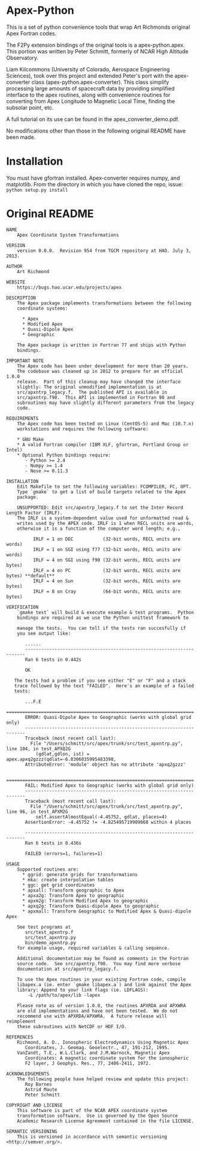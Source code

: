# Apex-Python
This is a set of python convenience tools that wrap Art Richmonds original Apex Fortran codes.

The F2Py extension bindings of the original tools is a apex-python.apex. This portion was
written by Peter Schmitt, formerly of NCAR High Altitude Observatory.

Liam Kilcommons (University of Colorado, Aerospace Engineering Sciences), took over this
project and extended Peter's port with the apex-converter class (apex-python.apex-converter).
This class simplify processing large amounts of spacecraft data by providing simplified interface
to the apex routines, along with convenience routines for converting from Apex Longitude to Magnetic Local Time,
finding the subsolar point, etc.

A full tutorial on its use can be found in the apex_converter_demo.pdf.

No modifications other than those in the following original README
have been made.

# Installation
You must have gfortran installed. Apex-converter requires numpy, and matplotlib.
From the directory in which you have cloned the repo, issue:
`python setup.py install`  

# Original README 
```
NAME
    Apex Coordinate System Transformations

VERSION
    version 0.0.0.  Revision 954 from TGCM repository at HAO. July 3, 2013.

AUTHOR
    Art Richmond

WEBSITE
    https://bugs.hao.ucar.edu/projects/apex

DESCRIPTION
    The Apex package implements transformations between the following
    coordinate systems:

      * Apex
      * Modified Apex
      * Quasi-Dipole Apex
      * Geographic

    The Apex package is written in Fortran 77 and ships with Python
    bindings.

IMPORTANT NOTE
    The Apex code has been under development for more than 20 years.
    The codebase was cleaned up in 2012 to prepare for an official 1.0.0
    release.  Part of this cleanup may have changed the interface
    slightly: The original unmodified implementation is at
    src/apxntrp_legacy.f.  The published API is available in
    src/apxntrp.f90.  This API is implemented in Fortran 90 and
    subroutines may have slightly different parameters from the legacy
    code.

REQUIREMENTS
    The Apex code has been tested on Linux (CentOS-5) and Mac (10.7.x)
    workstations and requires the following software:

    * GNU Make
    * A valid Fortran compiler (IBM XLF, gfortran, Portland Group or Intel) 
    * Optional Python bindings require:
       - Python >= 2.4
       - Numpy >= 1.4
       - Nose >= 0.11.3

INSTALLATION
    Edit Makefile to set the following variables: FCOMPILER, FC, OPT.
    Type `gmake` to get a list of build targets related to the Apex
    package.

    UNSUPPORTED: Edit src/apxntrp_legacy.f to set the Inter Record Length Factor (IRLF).
    The IRLF is a system-dependent value used for unformatted read &
    writes used by the APEX code. IRLF is 1 when RECL units are words,
    otherwise it is a function of the computer word length; e.g.,

          IRLF = 1 on DEC           (32-bit words, RECL units are words)
          IRLF = 1 on SGI using f77 (32-bit words, RECL units are words)
          IRLF = 4 on SGI using f90 (32-bit words, RECL units are bytes)
          IRLF = 4 on PC            (32-bit words, RECL units are bytes) **default**
          IRLF = 4 on Sun           (32-bit words, RECL units are bytes)
          IRLF = 8 on Cray          (64-bit words, RECL units are bytes)

VERIFICATION
    `gmake test` will build & execute example & test programs.  Python
    bindings are required as we use the Python unittest framework to

    manage the tests.  You can tell if the tests ran succesfully if
    you see output like:

       ......
       ----------------------------------------------------------------------
       Ran 6 tests in 0.442s
       
       OK

   The tests had a problem if you see either "E" or "F" and a stack
   trace followed by the text "FAILED".  Here's an example of a failed
   tests:

       ...F.E
       ======================================================================
       ERROR: Quasi-Dipole Apex to Geographic (works with global grid only)
       ----------------------------------------------------------------------
       Traceback (most recent call last):
         File "/Users/schmitt/src/apex/trunk/src/test_apxntrp.py", line 104, in test_APXQ2G
           (gdlat,gdlon, ist) = apex.apxq2gzzz(qdlat=-6.8306035995483398,
       AttributeError: 'module' object has no attribute 'apxq2gzzz'
       
       ======================================================================
       FAIL: Modified Apex to Geographic (works with global grid only)
       ----------------------------------------------------------------------
       Traceback (most recent call last):
         File "/Users/schmitt/src/apex/trunk/src/test_apxntrp.py", line 96, in test_APXM2G
           self.assertAlmostEqual(-4.45752, gdlat, places=4)
       AssertionError: -4.45752 != -4.825495719909668 within 4 places
       
       ----------------------------------------------------------------------
       Ran 6 tests in 0.436s
       
       FAILED (errors=1, failures=1)

USAGE
    Supported routines are:
      * ggrid: generate grids for transformations
      * mka: create interpolation tables
      * ggc: get grid coordinates
      * apxall: Transform geographic to Apex
      * apxa2g: Transform Apex to geographic
      * apxm2g: Transform Modified Apex to geographic
      * apxq2g: Transform Quasi-dipole Apex to geographic 
      * apxmall: Transform Geographic to Modified Apex & Quasi-dipole Apex

    See test programs at
       src/test_apxntrp.f
       src/test_apxntrp.py
       bin/demo_apxntrp.py
    for example usage, required variables & calling sequence.

    Additional documentation may be found as comments in the Fortran
    source code.  See src/apxntrp.f90.  You may find more verbose
    documentation at src/apxntrp_legacy.f.

    To use the Apex routines in your existing Fortran code, compile
    libapex.a (ie. enter `gmake libapex.a`) and link against the Apex
    library: Append to your link flags (ie. LDFLAGS):
        -L /path/to/apex/lib -lapex

    Please note as of version 1.0.0, the routines APXRDA and APXWRA
    are old implementations and have not been tested.  We do not
    recommend use with APXRDA/APXWRA.  A future release will reimplement
    these subroutines with NetCDF or HDF I/O.

REFERENCES
    Richmond, A. D., Ionospheric Electrodynamics Using Magnetic Apex
       Coordinates, J. Geomag. Geoelectr., 47, 191-212, 1995.
    VanZandt, T.E., W.L.Clark, and J.M.Warnock, Magnetic Apex
       Coordinates: A magnetic coordinate system for the ionospheric
       F2 layer, J Geophys. Res., 77, 2406-2411, 1972.

ACKNOWLEDGEMENTS
    The following people have helped review and update this project:
       Roy Barnes
       Astrid Maute
       Peter Schmitt

COPYRIGHT AND LICENSE
    This software is part of the NCAR APEX coordinate system
    transformation software.  Use is governed by the Open Source
    Academic Research License Agreement contained in the file LICENSE.

SEMANTIC VERSIONING
    This is versioned in accordance with semantic versioning  <http://semver.org/>.
```